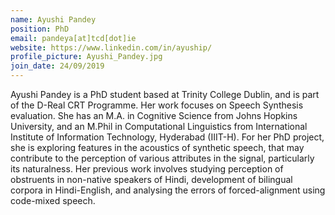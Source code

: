```yaml
---
name: Ayushi Pandey
position: PhD
email: pandeya[at]tcd[dot]ie
website: https://www.linkedin.com/in/ayuship/
profile_picture: Ayushi_Pandey.jpg
join_date: 24/09/2019
---
```

Ayushi Pandey is a PhD student based at Trinity College Dublin, and is part of the D-Real CRT Programme. Her work focuses on Speech Synthesis evaluation. She has an M.A. in Cognitive Science from Johns Hopkins University, and an M.Phil in Computational Linguistics from International Institute of Information Technology, Hyderabad (IIIT-H). For her PhD project, she is exploring features in the acoustics of synthetic speech, that may  contribute to the perception of various attributes in the signal, particularly its naturalness. Her previous work involves studying perception of obstruents in non-native speakers of Hindi, development of bilingual corpora in Hindi-English, and analysing the errors of forced-alignment using code-mixed speech.
